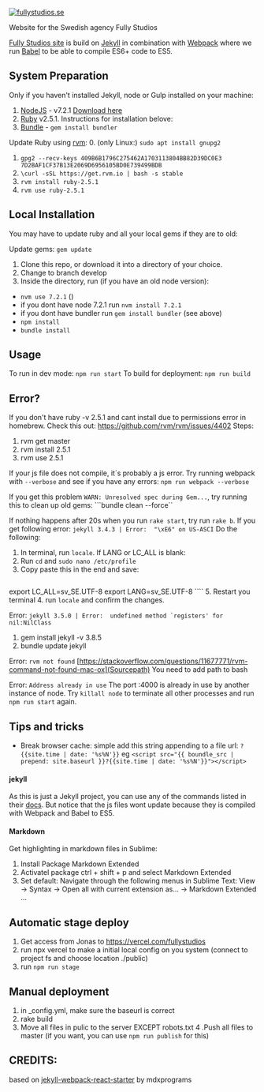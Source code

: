 [![fullystudios.se](https://fullystudios.se/mailsignatur/fully-studios.gif)](https://fullystudios.se)

Website for the Swedish agency Fully Studios

[Fully Studios site](https://fullystudios.se) is build on [Jekyll](https://jekyllrb.com/) in combination with [Webpack](https://webpack.js.org/) where we run [Babel](https://babeljs.io/) to be able to compile ES6+ code to ES5.


## System Preparation
Only if you haven't installed Jekyll, node or Gulp installed on your machine:

1. [NodeJS](http://nodejs.org) - v7.2.1 [Download here](https://nodejs.org/en/download/)
2. [Ruby](https://www.ruby-lang.org/) v2.5.1. Instructions for installation belove:
3. [Bundle](http://bundler.io/) -  `gem install bundler`

Update Ruby using [rvm](https://rvm.io/):
0. (only Linux:) `sudo apt install gnupg2`
1. `gpg2 --recv-keys 409B6B1796C275462A1703113804BB82D39DC0E3 7D2BAF1CF37B13E2069D6956105BD0E739499BDB`
2. `\curl -sSL https://get.rvm.io | bash -s stable`
3. `rvm install ruby-2.5.1`
4. `rvm use ruby-2.5.1`


## Local Installation
You may have to update ruby and all your local gems if they are to old:

Update gems:
```gem update```

1. Clone this repo, or download it into a directory of your choice.
2. Change to branch develop
3. Inside the directory, run (if you have an old node version):
- `nvm use 7.2.1` ()
- if you dont have node 7.2.1 run `nvm install 7.2.1`
- if you dont have bundler run `gem install bundler` (see above)
- `npm install`
- `bundle install`


## Usage
To run in dev mode: `npm run start`
To build for deployment: `npm run build`


## Error?

If you don't have ruby -v 2.5.1 and cant install due to permissions error in homebrew. Check this out:
https://github.com/rvm/rvm/issues/4402
Steps:
1. rvm get master
2. rvm install 2.5.1
3. rvm use 2.5.1

If your js file does not compile, it´s probably a js error. Try running webpack with `--verbose` and see if you have any errors:
```npm run webpack --verbose```

If you get this problem `WARN: Unresolved spec during Gem...`, try running this to clean up old gems:
```bundle clean --force``

If nothing happens after 20s when you run `rake start`, try run `rake b`. If you get following error:
```jekyll 3.4.3 | Error:  "\xE6" on US-ASCI```
Do the following:

1. In terminal, run `locale`. If LANG or LC_ALL is blank:
2. Run `cd` and `sudo nano /etc/profile`
3. Copy paste this in the end and save:
    ```
export LC_ALL=sv_SE.UTF-8
export LANG=sv_SE.UTF-8
    ````
5. Restart you terminal
4. run `locale` and confirm the changes.

Error: ```jekyll 3.5.0 | Error:  undefined method `registers' for nil:NilClass```
1. gem install jekyll -v 3.8.5
2. bundle update jekyll

Error: `rvm not found`
[https://stackoverflow.com/questions/11677771/rvm-command-not-found-mac-ox](Sourcepath)
You need to add path to bash

Error: `Address already in use`
The port :4000 is already in use by another instance of node. Try `killall node` to terminate all other processes and run `npm run start` again.

## Tips and tricks
* Break browser cache: simple add this string appending to a file url: `?{{site.time | date: '%s%N'}}` eg `<script src="{{ boundle_src | prepend: site.baseurl }}?{{site.time | date: '%s%N'}}"></script>`

#### jekyll

As this is just a Jekyll project, you can use any of the commands listed in their [docs](http://jekyllrb.com/docs/usage/). But notice that the js files wont update because they is compiled with Webpack and Babel to ES5.

#### Markdown
Get highlighting in markdown files in Sublime:
1. Install Package Markdown Extended
2. Activatel package ctrl + shift + p and select Markdown Extended
3. Set default: Navigate through the following menus in Sublime Text: View -> Syntax -> Open all with current extension as... -> Markdown Extended
...

## Automatic stage deploy
1. Get access from Jonas to https://vercel.com/fullystudios
2. run npx vercel to make a initial local config on you system (connect to project fs and choose location ./public)
3. run `npm run stage`

## Manual deployment
1. in _config.yml, make sure the baseurl is correct
2. rake build
3. Move all files in pulic to the server EXCEPT robots.txt
4 .Push all files to master (if you want, you can use `npm run publish` for this)



## CREDITS:

based on [jekyll-webpack-react-starter](https://github.com/mdxprograms/jekyll-webpack-react) by mdxprograms
